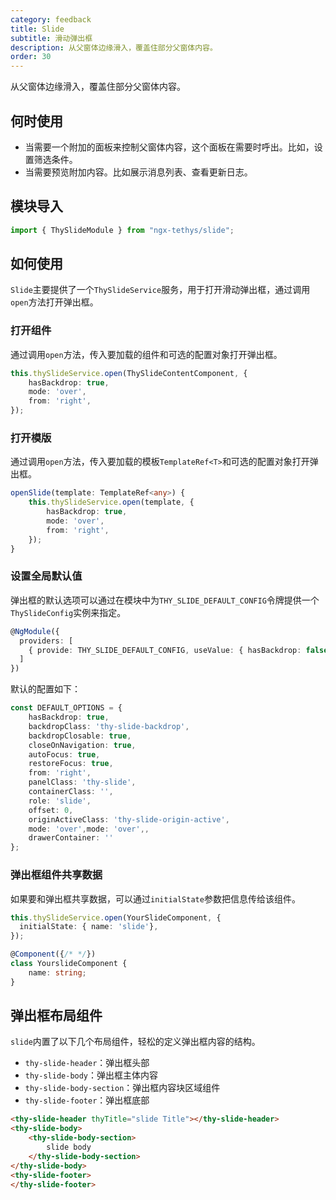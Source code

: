 ```yaml
---
category: feedback
title: Slide
subtitle: 滑动弹出框
description: 从父窗体边缘滑入，覆盖住部分父窗体内容。
order: 30
---
```


<alert>从父窗体边缘滑入，覆盖住部分父窗体内容。</alert>

## 何时使用

- 当需要一个附加的面板来控制父窗体内容，这个面板在需要时呼出。比如，设置筛选条件。
- 当需要预览附加内容。比如展示消息列表、查看更新日志。

## 模块导入
```ts
import { ThySlideModule } from "ngx-tethys/slide";
```

## 如何使用

`Slide`主要提供了一个`ThySlideService`服务，用于打开滑动弹出框，通过调用`open`方法打开弹出框。

### 打开组件
通过调用`open`方法，传入要加载的组件和可选的配置对象打开弹出框。

```ts
this.thySlideService.open(ThySlideContentComponent, {
    hasBackdrop: true,
    mode: 'over',
    from: 'right',
});
```

### 打开模版

通过调用`open`方法，传入要加载的模板`TemplateRef<T>`和可选的配置对象打开弹出框。

```ts
openSlide(template: TemplateRef<any>) {
    this.thySlideService.open(template, {
        hasBackdrop: true,
        mode: 'over',
        from: 'right',
    });
}
```

<examples />

### 设置全局默认值

弹出框的默认选项可以通过在模块中为`THY_SLIDE_DEFAULT_CONFIG`令牌提供一个`ThySlideConfig`实例来指定。

```ts
@NgModule({
  providers: [
    { provide: THY_SLIDE_DEFAULT_CONFIG, useValue: { hasBackdrop: false }}
  ]
})
```
默认的配置如下：
```ts
const DEFAULT_OPTIONS = {
    hasBackdrop: true,
    backdropClass: 'thy-slide-backdrop',
    backdropClosable: true,
    closeOnNavigation: true,
    autoFocus: true,
    restoreFocus: true,
    from: 'right',
    panelClass: 'thy-slide',
    containerClass: '',
    role: 'slide',
    offset: 0,
    originActiveClass: 'thy-slide-origin-active',
    mode: 'over',mode: 'over',,
    drawerContainer: ''
};
```

### 弹出框组件共享数据
如果要和弹出框共享数据，可以通过`initialState`参数把信息传给该组件。

```ts
this.thySlideService.open(YourSlideComponent, {
  initialState: { name: 'slide'},
});

@Component({/* */})
class YourslideComponent {
    name: string;
}
```

## 弹出框布局组件

`slide`内置了以下几个布局组件，轻松的定义弹出框内容的结构。
- `thy-slide-header`：弹出框头部 
- `thy-slide-body`：弹出框主体内容
- `thy-slide-body-section`：弹出框内容块区域组件
- `thy-slide-footer`：弹出框底部

```html
<thy-slide-header thyTitle="slide Title"></thy-slide-header>
<thy-slide-body>
    <thy-slide-body-section>
        slide body
    </thy-slide-body-section>
</thy-slide-body>
<thy-slide-footer>
</thy-slide-footer>
```



